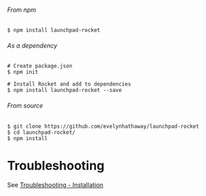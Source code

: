 ###### From npm
```
$ npm install launchpad-rocket
```
###### As a dependency
```
# Create package.json
$ npm init

# Install Rocket and add to dependencies
$ npm install launchpad-rocket --save
```
###### From source
```
$ git clone https://github.com/evelynhathaway/launchpad-rocket
$ cd launchpad-rocket/
$ npm install
```


# Troubleshooting
See [Troubleshooting - Installation](Troubleshooting.md#installation)
